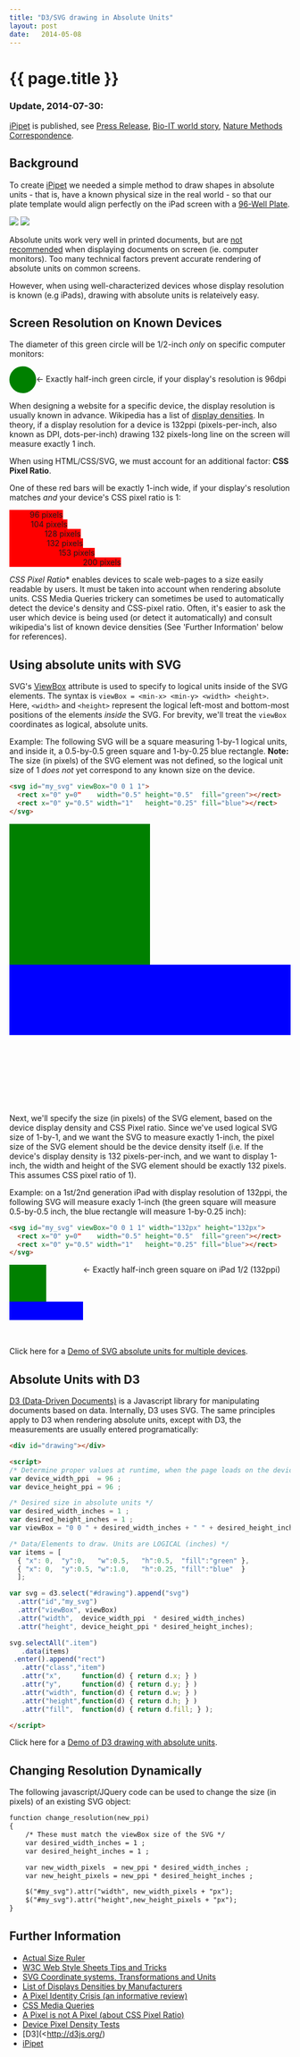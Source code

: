 ```yaml
---
title: "D3/SVG drawing in Absolute Units"
layout: post
date:   2014-05-08
---
```


# {{ page.title }}

### Update, 2014-07-30:

[iPipet](http://ipipet.teamerlich.org/) is published, see
[Press Release](http://wi.mit.edu/news/archive/2014/innovative-scientists-update-old-school-pipetting-new-age-technology),
[Bio-IT world story](http://www.bio-itworld.com/2014/7/30/pad-pipetter-eases-tedious-lab-work.html),
[Nature Methods Correspondence](http://www.nature.com/nmeth/journal/v11/n8/full/nmeth.3028.html).

## Background

To create [iPipet](http://ipipet.teamerlich.org/) we needed a simple method to draw
shapes in absolute units - that is, have a known physical size in the real world -
so that our plate template would align perfectly on the iPad screen with a
[96-Well Plate](http://en.wikipedia.org/wiki/Microtiter_plate).

![](./images/ipipet_top_350.jpg)  ![](./images/ipipet_side_350.jpg)

Absolute units work very well in printed documents,
but are [not recommended](http://www.w3.org/Style/Examples/007/units.en.html)
when displaying documents on screen (ie. computer monitors).
Too many technical factors prevent accurate rendering of absolute units on common screens.

However, when using well-characterized devices whose display resolution is
known (e.g iPads), drawing with absolute units is relateively easy.

## Screen Resolution on Known Devices

The diameter of this green circle will be 1/2-inch *only* on specific computer monitors:

<svg id="greencircle1" style="vertical-align:middle;" viewBox="0 0 0.5 0.5" width="48" height="48">
  <circle cx="0.25" cy="0.25" r="0.25" style="fill:green"/>
</svg><span>&larr; Exactly half-inch green circle, if your display's resolution is 96dpi</span>


When designing a website for a specific device, the display resolution is usually known
in advance.
Wikipedia has a list of [display densities](http://en.wikipedia.org/wiki/List_of_displays_by_pixel_density).
In theory, if a display resolution for a device is 132ppi (pixels-per-inch,
also known as DPI, dots-per-inch) drawing 132 pixels-long line on the screen will
measure exactly 1 inch.

When using HTML/CSS/SVG, we must account for an additional factor: **CSS Pixel Ratio**.

One of these red bars will be exactly 1-inch wide, if your display's resolution
matches <i>and</i> your device's CSS pixel ratio is 1:
<div>
    <div style="background-color:red;text-align:right;width:96px;">96 pixels</div>
    <div style="background-color:red;text-align:right;width:104px;">104 pixels</div>
    <div style="background-color:red;text-align:right;width:128px;">128 pixels</div>
    <div style="background-color:red;text-align:right;width:132px;">132 pixels</div>
    <div style="background-color:red;text-align:right;width:153px;">153 pixels</div>
    <div style="background-color:red;text-align:right;width:200px;">200 pixels</div>
</div>

*CSS Pixel Ratio** enables devices to scale web-pages to a size easily readable
by users. It must be taken into account when rendering absolute units.
CSS Media Queries trickery can sometimes be used to automatically detect the device's
density and CSS-pixel ratio. Often, it's easier to ask the user which device is being used
(or detect it automatically) and consult wikipedia's list of known device densities
(See 'Further Information' below for references).

## Using absolute units with SVG

SVG's [ViewBox](http://www.w3.org/TR/SVG11/coords.html#ViewBoxAttribute)
attribute is used to specify to logical units inside of the SVG elements. The
syntax is `viewBox = <min-x> <min-y> <width> <height>`. Here, `<width>` and
`<height>` represent the logical left-most and bottom-most positions of the elements
*inside* the SVG. For brevity, we'll treat the `viewBox` coordinates as logical,
absolute units.

Example: The following SVG will be a square measuring 1-by-1 logical units,
and inside it, a 0.5-by-0.5 green square and 1-by-0.25 blue rectangle.
**Note:** The size (in pixels) of the SVG element was not defined, so the logical
unit size of 1 *does not* yet correspond to any known size on the device.

```html
<svg id="my_svg" viewBox="0 0 1 1">
  <rect x="0" y=0"    width="0.5" height="0.5"  fill="green"></rect>
  <rect x="0" y="0.5" width="1"   height="0.25" fill="blue"></rect>
</svg>
```

<svg id="my_svg" viewBox="0 0 1 1">
  <rect x="0" y=0"    width="0.5" height="0.5"  fill="green"></rect>
  <rect x="0" y="0.5" width="1"   height="0.25" fill="blue"></rect>
</svg>

Next, we'll specify the size (in pixels) of the SVG element, based on the device
display density and CSS Pixel ratio. Since we've used logical SVG size of 1-by-1,
and we want the SVG to measure exactly 1-inch, the pixel size of the SVG element
should be the device density itself (i.e. If the device's display density is
132 pixels-per-inch, and we want to display 1-inch, the width and height of the SVG
element should be exactly 132 pixels. This assumes CSS pixel ratio of 1).

Example: on a 1st/2nd generation iPad with display resolution of 132ppi, the
following SVG will measure exacly 1-inch (the green square will measure 0.5-by-0.5 inch,
the blue rectangle will measure 1-by-0.25 inch):

```html
<svg id="my_svg" viewBox="0 0 1 1" width="132px" height="132px">
  <rect x="0" y=0"    width="0.5" height="0.5"  fill="green"></rect>
  <rect x="0" y="0.5" width="1"   height="0.25" fill="blue"></rect>
</svg>
```

<svg style="vertical-align:top;" id="my_svg1" viewBox="0 0 1 1" width="132px" height="132px">
  <rect x="0" y=0"    width="0.5" height="0.5"  fill="green"></rect>
  <rect x="0" y="0.5" width="1"   height="0.25" fill="blue"></rect>
</svg><span>&larr; Exactly half-inch green square on iPad 1/2 (132ppi)</span>


Click here for a [Demo of SVG absolute units for multiple devices](./examples/svg_units.html).

## Absolute Units with D3

[D3 (Data-Driven Documents)](http://d3js.org/) is a Javascript library for
manipulating documents based on data. Internally, D3 uses SVG. The same principles
apply to D3 when rendering absolute units, except with D3, the measurements
are usually entered programatically:

```html
<div id="drawing"></div>

<script>
/* Determine proper values at runtime, when the page loads on the device */
var device_width_ppi  = 96 ;
var device_height_ppi = 96 ;

/* Desired size in absolute units */
var desired_width_inches = 1 ;
var desired_height_inches = 1 ;
var viewBox = "0 0 " + desired_width_inches + " " + desired_height_inches ;

/* Data/Elements to draw. Units are LOGICAL (inches) */
var items = [
  { "x": 0,  "y":0,   "w":0.5,   "h":0.5,  "fill":"green" },
  { "x": 0,  "y":0.5, "w":1.0,   "h":0.25, "fill":"blue"  }
  ];

var svg = d3.select("#drawing").append("svg")
  .attr("id","my_svg")
  .attr("viewBox", viewBox)
  .attr("width",  device_width_ppi  * desired_width_inches)
  .attr("height", device_height_ppi * desired_height_inches);

svg.selectAll(".item")
   .data(items)
 .enter().append("rect")
   .attr("class","item")
   .attr("x",     function(d) { return d.x; } )
   .attr("y",     function(d) { return d.y; } )
   .attr("width", function(d) { return d.w; } )
   .attr("height",function(d) { return d.h; } )
   .attr("fill",  function(d) { return d.fill; } );

</script>
```

Click here for a [Demo of D3 drawing with absolute units](./examples/d3_units.html).

## Changing Resolution Dynamically

The following javascript/JQuery code can be used to change the size (in pixels) of an
existing SVG object:

```html
function change_resolution(new_ppi)
{
    /* These must match the viewBox size of the SVG */
    var desired_width_inches = 1 ;
    var desired_height_inches = 1 ;

    var new_width_pixels  = new_ppi * desired_width_inches ;
    var new_height_pixels = new_ppi * desired_height_inches ;

    $("#my_svg").attr("width", new_width_pixels + "px");
    $("#my_svg").attr("height",new_height_pixels + "px");
}
```

## Further Information

- [Actual Size Ruler](http://www.ginifab.com/feeds/cm_to_inch/actual_size_ruler.html)
- [W3C Web Style Sheets Tips and Tricks](http://www.w3.org/Style/Examples/007/units.en.html)
- [SVG Coordinate systems, Transformations and Units](http://www.w3.org/TR/SVG11/coords.html#ViewBoxAttribute)
- [List of Displays Densities by Manufacturers](http://en.wikipedia.org/wiki/List_of_displays_by_pixel_density)
- [A Pixel Identity Crisis (an informative review)](http://alistapart.com/article/a-pixel-identity-crisis/)
- [CSS Media Queries](https://developer.mozilla.org/en-US/docs/Web/Guide/CSS/Media_queries)
- [A Pixel is not A Pixel (about CSS Pixel Ratio)](http://www.quirksmode.org/blog/archives/2010/04/a_pixel_is_not.html)
- [Device Pixel Density Tests](http://bjango.com/articles/min-device-pixel-ratio/)
- [D3](<http://d3js.org/)
- [iPipet](http://ipipet.teamerlich.org/)

